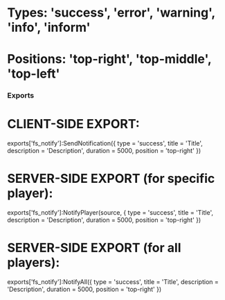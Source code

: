 # Types: 'success', 'error', 'warning', 'info', 'inform'
# Positions: 'top-right', 'top-middle', 'top-left'

### Exports
# CLIENT-SIDE EXPORT:
  exports['fs_notify']:SendNotification({ type = 'success', title = 'Title', description = 'Description', duration = 5000, position = 'top-right' })

# SERVER-SIDE EXPORT (for specific player):
  exports['fs_notify']:NotifyPlayer(source, { type = 'success', title = 'Title', description = 'Description', duration = 5000, position = 'top-right' })

# SERVER-SIDE EXPORT (for all players):
  exports['fs_notify']:NotifyAll({ type = 'success', title = 'Title', description = 'Description', duration = 5000, position = 'top-right' })